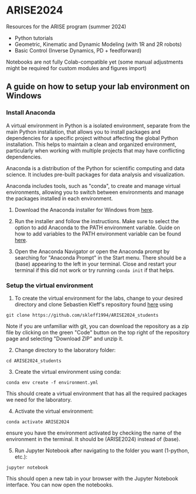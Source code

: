 # ARISE2024
Resources for the ARISE program (summer 2024)

- Python tutorials
- Geometric, Kinematic and Dynamic Modeling (with 1R and 2R robots)
- Basic Control (Inverse Dynamics, PD + feedforward)

Notebooks are not fully Colab-compatible yet (some manual adjustments might be required for custom modules and figures import)

## A guide on how to setup your lab environment on Windows

### Install Anaconda

A virtual environment in Python is a isolated environment, separate from the main Python installation, that allows you to install packages and dependencies for a specific project without affecting the global Python installation. This helps to maintain a clean and organized environment, particularly when working with multiple projects that may have conflicting dependencies.

Anaconda is a distribution of the Python for scientific computing and data science. It includes pre-built packages for data analysis and visualization.

Anaconda includes tools, such as "conda", to create and manage virtual environments, allowing you to switch between environments and manage the packages installed in each environment.

1. Download the Anaconda installer for Windows from [here](https://www.anaconda.com/products/individual#windows).


2. Run the installer and follow the instructions. Make sure to select the option to add Anaconda to the PATH environment variable. Guide on how to add variables to the PATH environment variable can be found [here](https://www.architectryan.com/2018/03/17/add-to-the-path-on-windows-10/).

3. Open the Anaconda Navigator or open the Anaconda prompt by searching for "Anaconda Prompt" in the Start menu. There should be a (base) appearing to the left in your terminal. Close and restart your terminal if this did not work or try running ``` conda init ``` if that helps. 

### Setup the virtual environment

1. To create the virtual environment for the labs, change to your desired directory and clone Sebastien Kleff's repository found [here](https://github.com/skleff1994/ARISE2024_students) using

```
git clone https://github.com/skleff1994/ARISE2024_students
```

Note if you are unfamiliar with git, you can download the repository as a zip file by clicking on the green "Code" button on the top right of the repository page and selecting "Download ZIP" and unzip it.

2. Change directory to the laboratory folder:

```
cd ARISE2024_students
```

3. Create the virtual environment using conda:

```
conda env create -f environment.yml
```

This should create a virtual environment that has all the required packages we need for the laboratory.

4. Activate the virtual environment:

```
conda activate ARISE2024
```

ensure you have the environment activated by checking the name of the environment in the terminal. It should be (ARISE2024) instead of (base).

5. Run Jupyter Notebook after navigating to the folder you want (1-python, etc.):

```
jupyter notebook
```

This should open a new tab in your browser with the Jupyter Notebook interface. You can now open the notebooks.



